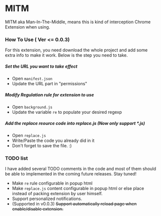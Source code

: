 # MITM

MITM aka Man-In-The-Middle, means this is kind of interception Chrome Extension when using.

### How To Use ( Ver <= 0.0.3)

For this extension, you need download the whole project and add some extra info to make it work. Below is the step you need to take.

##### Set the URL you want to take effect
* Open `manifest.json`
* Update the URL part in "permissions"

##### Modify Regulation rule for extension to use
* Open `background.js`
* Update the variable `re` to populate your desired regexp

##### Add the replace reource code into replace.js (Now only support *.js)
* Open `replace.js`
* Write/Paste the code you already did in it
* Don't forget to save the file. :)


### TODO list
I have added several TODO comments in the code and most of them should be able to implemented in the coming future releases. Stay tuned!

* Make `re` rule configurable in popup html
* Make `replace.js` content configurable in popup html or else place instead of packing extension by user himself.
* Support personalized notifications.
* (Supported in v0.0.3) ~~Support automatically reload page when enable/disable extension.~~